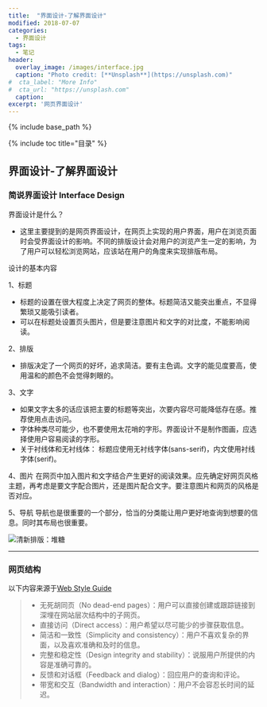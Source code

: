 ```yaml
---
title:  "界面设计-了解界面设计"
modified: 2018-07-07 
categories: 
  - 界面设计
tags:
  - 笔记  
header:
  overlay_image: /images/interface.jpg 
  caption: "Photo credit: [**Unsplash**](https://unsplash.com)"
#  cta_label: "More Info" 
#  cta_url: "https://unsplash.com"
  caption:
excerpt: '网页界面设计'
---
```

 
{% include base_path %}
 
{% include toc title="目录" %}

 
  
## 界面设计-了解界面设计
 
### 简说界面设计 Interface Design
 
界面设计是什么？
- 这里主要提到的是网页界面设计，在网页上实现的用户界面，用户在浏览页面时会受界面设计的影响。不同的排版设计会对用户的浏览产生一定的影响，为了用户可以轻松浏览网站，应该站在用户的角度来实现排版布局。

设计的基本内容

1、标题
- 标题的设置在很大程度上决定了网页的整体。标题简洁又能突出重点，不显得繁琐又能吸引读者。
- 可以在标题处设置页头图片，但是要注意图片和文字的对比度，不能影响阅读。

2、排版
- 排版决定了一个网页的好坏，追求简洁。要有主色调。文字的能见度要高，使用温和的颜色不会觉得刺眼的。

3、文字
- 如果文字太多的话应该把主要的标题等突出，次要内容尽可能降低存在感。推荐使用点击访问。 
- 字体种类尽可能少，也不要使用太花哨的字形。界面设计不是制作图画，应选择使用户容易阅读的字形。
- 关于衬线体和无衬线体：
 标题应使用无衬线字体(sans-serif)，内文使用衬线字体(serif)。

4、图片
在网页中加入图片和文字结合产生更好的阅读效果。应先确定好网页风格主题，再考虑是要文字配合图片，还是图片配合文字。要注意图片和网页的风格是否对应。

5、导航
导航也是很重要的一个部分，恰当的分类能让用户更好地查询到想要的信息。同时其布局也很重要。

![清新排版：堆糖](https://upload-images.jianshu.io/upload_images/9437529-9eaa81031222ae61.png?imageMogr2/auto-orient/strip%7CimageView2/2/w/1240)

---
 
### 网页结构 

以下内容来源于[Web Style Guide](http://www.webstyleguide.com/wsg3/4-interface-design/3-interface-design.html)

>- 无死胡同页（No dead-end pages）：用户可以直接创建或跟踪链接到深埋在网站层次结构中的子网页。
>- 直接访问（Direct access）：用户希望以尽可能少的步骤获取信息。
>- 简洁和一致性（Simplicity and consistency）：用户不喜欢复杂的界面，以及喜欢准确和及时的信息。
>- 完整和稳定性（Design integrity and stability）：说服用户所提供的内容是准确可靠的。
>- 反馈和对话框（Feedback and dialog）：回应用户的查询和评论。
>- 带宽和交互（Bandwidth and interaction）：用户不会容忍长时间的延迟。

